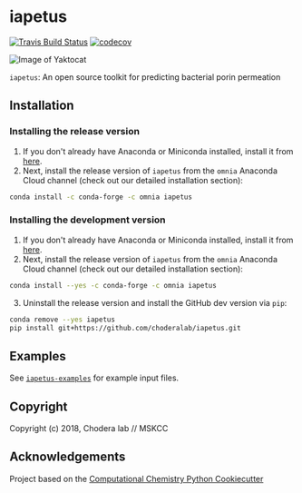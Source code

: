 iapetus
==============================
[//]: # (Badges)
[![Travis Build Status](https://travis-ci.org/choderalab/iapetus.png)](https://travis-ci.org/choderalab/iapetus)
[![codecov](https://codecov.io/gh/choderalab/iapetus/branch/master/graph/badge.svg)](https://codecov.io/gh/choderalab/iapetus/branch/master)

![Image of Yaktocat](https://raw.githubusercontent.com/choderalab/iapetus/master/iapetus-logo.png)

`iapetus`: An open source toolkit for predicting bacterial porin permeation

## Installation

### Installing the release version

1. If you don't already have Anaconda or Miniconda installed, install it from [here](https://conda.io/miniconda.html).
2. Next, install the release version of `iapetus` from the `omnia` Anaconda Cloud channel (check out our detailed installation section):
```bash
conda install -c conda-forge -c omnia iapetus
```

### Installing the development version

1. If you don't already have Anaconda or Miniconda installed, install it from [here](https://conda.io/miniconda.html).
2. Next, install the release version of `iapetus` from the `omnia` Anaconda Cloud channel (check out our detailed installation section):
```bash
conda install --yes -c conda-forge -c omnia iapetus
```
3. Uninstall the release version and install the GitHub dev version via `pip`:
```bash
conda remove --yes iapetus
pip install git+https://github.com/choderalab/iapetus.git
```

## Examples

See [`iapetus-examples`](https://github.com/choderalab/iapetus-examples) for example input files.

## Copyright

Copyright (c) 2018, Chodera lab // MSKCC

## Acknowledgements

Project based on the
[Computational Chemistry Python Cookiecutter](https://github.com/choderalab/cookiecutter-python-comp-chem)

